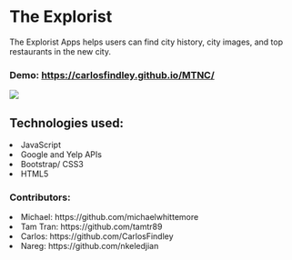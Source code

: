 # The Explorist

The Explorist Apps helps users can find city history, city images, and top restaurants in the new city.

### Demo:  https://carlosfindley.github.io/MTNC/

<img src="assets/images/demo.gif">

## Technologies used:
<li> JavaScript
<li> Google and Yelp APIs
<li> Bootstrap/ CSS3
<li> HTML5
  
### Contributors:
<li> Michael: https://github.com/michaelwhittemore
<li> Tam Tran: https://github.com/tamtr89
<li> Carlos: https://github.com/CarlosFindley
<li> Nareg: https://github.com/nkeledjian

  
